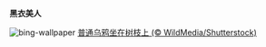 
**黑衣美人**

![bing-wallpaper](https://www.bing.com/th?id=OHR.AutumnRaven_ZH-CN7897841947_1920x1080.jpg)
[普通乌鸦坐在树枝上 (© WildMedia/Shutterstock)](https://www.bing.com/search?q=%E6%99%AE%E9%80%9A%E4%B9%8C%E9%B8%A6&amp;form=hpcapt&amp;mkt=zh-cn)
  